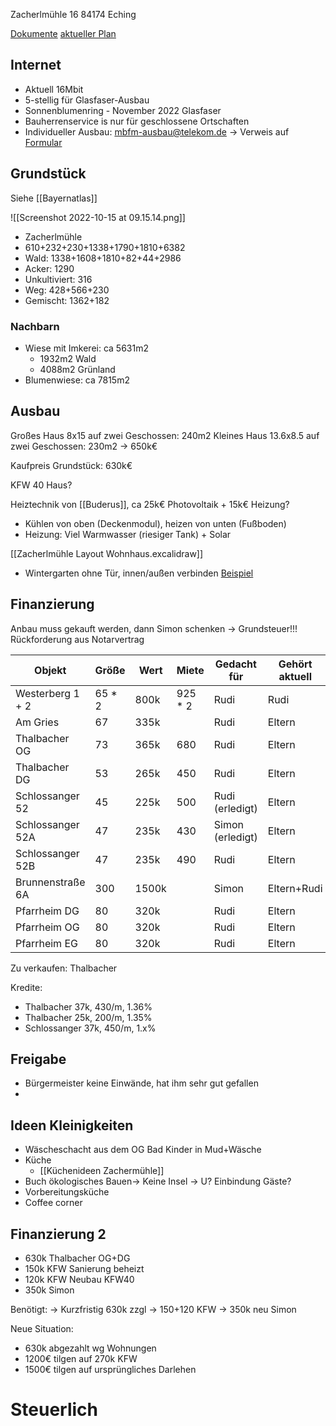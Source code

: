 Zacherlmühle 16
84174 Eching

[Dokumente](https://drive.google.com/drive/folders/15aoW2O1ScdOk10A4k2UYI34iXdmi9apY)
[aktueller Plan](https://drive.google.com/file/d/1vOzhOfgO_emkbE0KbI07kUZtxyB0Tina/view?usp=drivesdk)

## Internet

* Aktuell 16Mbit
* 5-stellig für Glasfaser-Ausbau
* Sonnenblumenring - November 2022 Glasfaser
* Bauherrenservice is nur für geschlossene Ortschaften
* Individueller Ausbau: mbfm-ausbau@telekom.de -> Verweis auf [Formular](https://www.telekom.de/netz/glasfaser/mehr-breitband-fuer-mich)


## Grundstück
Siehe [[Bayernatlas]]

![[Screenshot 2022-10-15 at 09.15.14.png]]
- Zacherlmühle
- 610+232+230+1338+1790+1810+6382
- Wald: 1338+1608+1810+82+44+2986
- Acker: 1290
- Unkultiviert: 316
- Weg: 428+566+230
- Gemischt: 1362+182


### Nachbarn
- Wiese mit Imkerei: ca 5631m2
	- 1932m2 Wald
	- 4088m2 Grünland
- Blumenwiese: ca 7815m2


## Ausbau
Großes Haus 8x15 auf zwei Geschossen: 240m2
Kleines Haus 13.6x8.5 auf zwei Geschossen: 230m2
-> 650k€

Kaufpreis Grundstück: 630k€

KFW 40 Haus?

Heiztechnik von [[Buderus]], ca 25k€ Photovoltaik + 15k€ Heizung?

- Kühlen von oben (Deckenmodul), heizen von unten (Fußboden)
- Heizung: Viel Warmwasser (riesiger Tank) + Solar

[[Zacherlmühle Layout Wohnhaus.excalidraw]]

- Wintergarten ohne Tür, innen/außen verbinden [Beispiel](https://www.ideencenter-dortmund.de/terrassenueberdachung/markenhersteller-solarlux/wintergarten.html)

## Finanzierung
Anbau muss gekauft werden, dann Simon schenken -> Grundsteuer!!! Rückforderung aus Notarvertrag

| Objekt           | Größe  | Wert  | Miete   | Gedacht für      | Gehört aktuell |
| ---------------- | ------ | ----- | ------- | ---------------- | -------------- |
| Westerberg 1 + 2 | 65 * 2 | 800k  | 925 * 2 | Rudi             | Rudi           |
| Am Gries         | 67     | 335k  |         | Rudi             | Eltern         |
| Thalbacher OG    | 73     | 365k  | 680     | Rudi             | Eltern         |
| Thalbacher DG    | 53     | 265k  | 450     | Rudi             | Eltern         |
| Schlossanger 52  | 45     | 225k  | 500     | Rudi (erledigt)  | Eltern         |
| Schlossanger 52A | 47     | 235k  | 430     | Simon (erledigt) | Eltern         |
| Schlossanger 52B | 47     | 235k  | 490     | Rudi             | Eltern         |
| Brunnenstraße 6A | 300    | 1500k |         | Simon            | Eltern+Rudi    |
| Pfarrheim DG     | 80     | 320k  |         | Rudi             | Eltern         |
| Pfarrheim OG     | 80     | 320k  |         | Rudi             | Eltern         |
| Pfarrheim EG     | 80     | 320k  |         | Rudi             | Eltern         |

Zu verkaufen: Thalbacher

Kredite:
- Thalbacher 37k, 430/m, 1.36%
- Thalbacher 25k, 200/m, 1.35%
- Schlossanger 37k, 450/m, 1.x%

## Freigabe
- Bürgermeister keine Einwände, hat ihm sehr gut gefallen
- 

## Ideen Kleinigkeiten
- Wäscheschacht aus dem OG Bad Kinder in Mud+Wäsche
- Küche
	- [[Küchenideen Zachermühle]]
- Buch ökologisches Bauen-> Keine Insel -> U? Einbindung Gäste?
- Vorbereitungsküche
- Coffee corner



## Finanzierung 2
- 630k Thalbacher OG+DG
- 150k KFW Sanierung beheizt
- 120k KFW Neubau KFW40
- 350k Simon

Benötigt:
-> Kurzfristig 630k zzgl
-> 150+120 KFW
-> 350k neu Simon

Neue Situation:
- 630k abgezahlt wg Wohnungen
- 1200€ tilgen auf 270k KFW
- 1500€ tilgen auf ursprüngliches Darlehen


# Steuerlich
